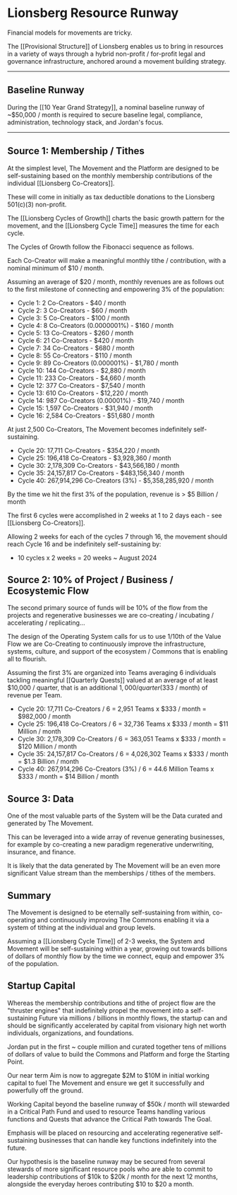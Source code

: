 # Lionsberg Resource Runway

Financial models for movements are tricky. 

The [[Provisional Structure]] of Lionsberg enables us to bring in resources in a variety of ways through a hybrid non-profit / for-profit legal and governance infrastructure, anchored around a movement building strategy. 

_____
## Baseline Runway 

During the [[10 Year Grand Strategy]], a nominal baseline runway of ~$50,000 / month is required to secure baseline legal, compliance, administration, technology stack, and Jordan's focus. 

___
## Source 1: Membership / Tithes 

At the simplest level, The Movement and the Platform are designed to be self-sustaining based on the monthly membership contributions of the individual [[Lionsberg Co-Creators]]. 

These will come in initially as tax deductible donations to the Lionsberg 501(c)(3) non-profit. 

The [[Lionsberg Cycles of Growth]] charts the basic growth pattern for the movement, and the [[Lionsberg Cycle Time]] measures the time for each cycle. 

The Cycles of Growth follow the Fibonacci sequence as follows. 

Each Co-Creator will make a meaningful monthly tithe / contribution, with a nominal minimum of $10 / month. 

Assuming an average of $20 / month, monthly revenues are as follows out to the first milestone of connecting and empowering 3% of the population: 

- Cycle 1: 2 Co-Creators  - $40 / month  
- Cycle 2: 3 Co-Creators - $60 / month  
- Cycle 3: 5 Co-Creators - $100 / month    
- Cycle 4: 8 Co-Creators (0.0000001%) - $160 / month  
- Cycle 5: 13 Co-Creators - $260 / month  
- Cycle 6: 21 Co-Creators  - $420 / month 
- Cycle 7: 34 Co-Creators  - $680 / month 
- Cycle 8: 55 Co-Creators  - $110 / month 
- Cycle 9: 89 Co-Creators (0.000001%) - $1,780 / month 
- Cycle 10: 144 Co-Creators - $2,880 / month  
- Cycle 11: 233 Co-Creators - $4,660 / month   
- Cycle 12: 377 Co-Creators - $7,540 / month  
- Cycle 13: 610 Co-Creators - $12,220 / month  
- Cycle 14: 987 Co-Creators (0.00001%)   - $19,740 / month 
- Cycle 15: 1,597 Co-Creators - $31,940 / month  
- Cycle 16: 2,584 Co-Creators - $51,680 / month  

At just 2,500 Co-Creators, The Movement becomes indefinitely self-sustaining. 

- Cycle 20: 17,711 Co-Creators - $354,220 / month  
- Cycle 25: 196,418 Co-Creators - $3,928,360 / month  
- Cycle 30: 2,178,309 Co-Creators - $43,566,180 / month  
- Cycle 35: 24,157,817 Co-Creators  - $483,156,340 / month 
- Cycle 40: 267,914,296 Co-Creators (3%)  - $5,358,285,920 / month 

By the time we hit the first 3% of the population, revenue is > $5 Billion / month  

The first 6 cycles were accomplished in 2 weeks at 1 to 2 days each - see [[Lionsberg Co-Creators]]. 

Allowing 2 weeks for each of the cycles 7 through 16, the movement should reach Cycle 16 and be indefinitely self-sustaining by: 

- 10 cycles x 2 weeks = 20 weeks ~ August 2024

## Source 2: 10% of Project / Business / Ecosystemic Flow 

The second primary source of funds will be 10% of the flow from the projects and regenerative businesses we are co-creating / incubating / accelerating / replicating...  

The design of the Operating System calls for us to use 1/10th of the Value Flow we are Co-Creating to continuously improve the infrastructure, systems, culture, and support of the ecosystem / Commons that is enabling all to flourish. 

Assuming the first 3% are organized into Teams averaging 6 individuals tackling meaningful [[Quarterly Quests]] valued at an average of at least $10,000 / quarter, that is an additional $1,000 / quarter ($333 / month) of revenue per Team. 

- Cycle 20: 17,711 Co-Creators / 6 = 2,951 Teams x $333 / month = $982,000 / month 
- Cycle 25: 196,418 Co-Creators / 6 = 32,736 Teams x $333 / month = $11 Million / month  
- Cycle 30: 2,178,309 Co-Creators / 6 = 363,051 Teams x $333 / month = $120 Million / month  
- Cycle 35: 24,157,817 Co-Creators / 6 = 4,026,302 Teams x $333 / month = $1.3  Billion / month 
- Cycle 40: 267,914,296 Co-Creators (3%) / 6 = 44.6 Million Teams x $333 / month = $14 Billion / month 

## Source 3: Data 

One of the most valuable parts of the System will be the Data curated and generated by The Movement. 

This can be leveraged into a wide array of revenue generating businesses, for example by co-creating a new paradigm regenerative underwriting, insurance, and finance.  

It is likely that the data generated by The Movement will be an even more significant Value stream than the memberships / tithes of the members. 

## Summary 

The Movement is designed to be eternally self-sustaining from within, co-operating and continuously improving The Commons enabling it via a system of tithing at the individual and group levels. 

Assuming a [[Lionsberg Cycle Time]] of 2-3 weeks, the System and Movement will be self-sustaining within a year, growing out towards billions of dollars of monthly flow by the time we connect, equip and empower 3% of the population. 
## Startup Capital

Whereas the membership contributions and tithe of project flow are the "thruster engines" that indefinitely propel the movement into a self-sustaining Future via millions / billions in monthly flows, the startup can and should be significantly accelerated by capital from visionary high net worth individuals, organizations, and foundations. 

Jordan put in the first ~ couple million and curated together tens of millions of dollars of value to build the Commons and Platform and forge the Starting Point. 

Our near term Aim is now to aggregate $2M to $10M in initial working capital to fuel The Movement and ensure we get it successfully and powerfully off the ground. 

Working Capital beyond the baseline runway of $50k / month will stewarded in a Critical Path Fund and used to resource Teams handling various functions and Quests that advance the Critical Path towards The Goal. 

Emphasis will be placed on resourcing and accelerating regenerative self-sustaining businesses that can handle key functions indefinitely into the future. 

Our hypothesis is the baseline runway may be secured from several stewards of more significant resource pools who are able to commit to leadership contributions of $10k to $20k / month for the next 12 months, alongside the everyday heroes contributing $10 to $20 a month. 
